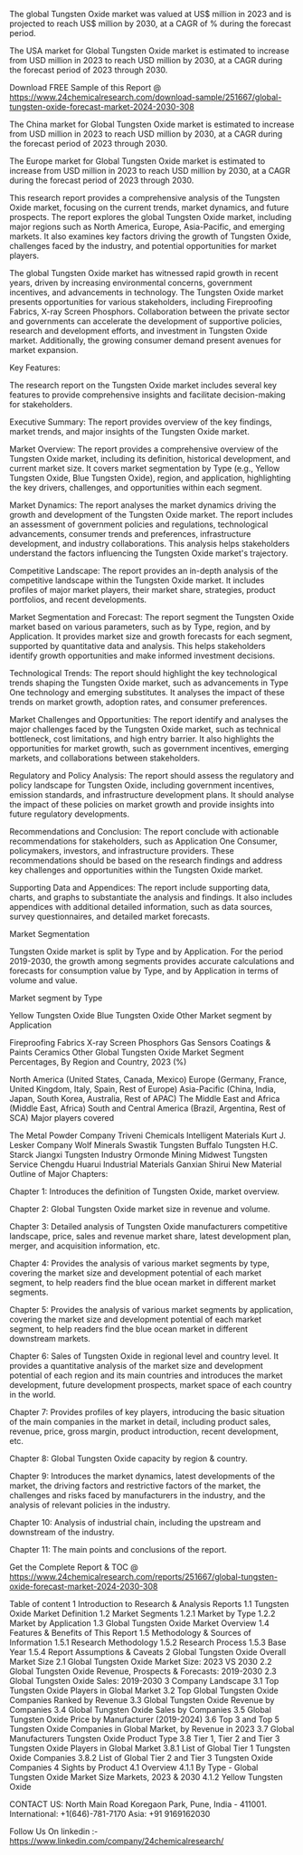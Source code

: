 The global Tungsten Oxide market was valued at US$ million in 2023 and is projected to reach US$ million by 2030, at a CAGR of % during the forecast period.

The USA market for Global Tungsten Oxide market is estimated to increase from USD million in 2023 to reach USD million by 2030, at a CAGR during the forecast period of 2023 through 2030.

Download FREE Sample of this Report @ https://www.24chemicalresearch.com/download-sample/251667/global-tungsten-oxide-forecast-market-2024-2030-308

The China market for Global Tungsten Oxide market is estimated to increase from USD million in 2023 to reach USD million by 2030, at a CAGR during the forecast period of 2023 through 2030.

The Europe market for Global Tungsten Oxide market is estimated to increase from USD million in 2023 to reach USD million by 2030, at a CAGR during the forecast period of 2023 through 2030.

This research report provides a comprehensive analysis of the Tungsten Oxide market, focusing on the current trends, market dynamics, and future prospects. The report explores the global Tungsten Oxide market, including major regions such as North America, Europe, Asia-Pacific, and emerging markets. It also examines key factors driving the growth of Tungsten Oxide, challenges faced by the industry, and potential opportunities for market players.

The global Tungsten Oxide market has witnessed rapid growth in recent years, driven by increasing environmental concerns, government incentives, and advancements in technology. The Tungsten Oxide market presents opportunities for various stakeholders, including Fireproofing Fabrics, X-ray Screen Phosphors. Collaboration between the private sector and governments can accelerate the development of supportive policies, research and development efforts, and investment in Tungsten Oxide market. Additionally, the growing consumer demand present avenues for market expansion.

Key Features:

The research report on the Tungsten Oxide market includes several key features to provide comprehensive insights and facilitate decision-making for stakeholders.

Executive Summary: The report provides overview of the key findings, market trends, and major insights of the Tungsten Oxide market.

Market Overview: The report provides a comprehensive overview of the Tungsten Oxide market, including its definition, historical development, and current market size. It covers market segmentation by Type (e.g., Yellow Tungsten Oxide, Blue Tungsten Oxide), region, and application, highlighting the key drivers, challenges, and opportunities within each segment.

Market Dynamics: The report analyses the market dynamics driving the growth and development of the Tungsten Oxide market. The report includes an assessment of government policies and regulations, technological advancements, consumer trends and preferences, infrastructure development, and industry collaborations. This analysis helps stakeholders understand the factors influencing the Tungsten Oxide market's trajectory.

Competitive Landscape: The report provides an in-depth analysis of the competitive landscape within the Tungsten Oxide market. It includes profiles of major market players, their market share, strategies, product portfolios, and recent developments.

Market Segmentation and Forecast: The report segment the Tungsten Oxide market based on various parameters, such as by Type, region, and by Application. It provides market size and growth forecasts for each segment, supported by quantitative data and analysis. This helps stakeholders identify growth opportunities and make informed investment decisions.

Technological Trends: The report should highlight the key technological trends shaping the Tungsten Oxide market, such as advancements in Type One technology and emerging substitutes. It analyses the impact of these trends on market growth, adoption rates, and consumer preferences.

Market Challenges and Opportunities: The report identify and analyses the major challenges faced by the Tungsten Oxide market, such as technical bottleneck, cost limitations, and high entry barrier. It also highlights the opportunities for market growth, such as government incentives, emerging markets, and collaborations between stakeholders.

Regulatory and Policy Analysis: The report should assess the regulatory and policy landscape for Tungsten Oxide, including government incentives, emission standards, and infrastructure development plans. It should analyse the impact of these policies on market growth and provide insights into future regulatory developments.

Recommendations and Conclusion: The report conclude with actionable recommendations for stakeholders, such as Application One Consumer, policymakers, investors, and infrastructure providers. These recommendations should be based on the research findings and address key challenges and opportunities within the Tungsten Oxide market.

Supporting Data and Appendices: The report include supporting data, charts, and graphs to substantiate the analysis and findings. It also includes appendices with additional detailed information, such as data sources, survey questionnaires, and detailed market forecasts.

Market Segmentation

Tungsten Oxide market is split by Type and by Application. For the period 2019-2030, the growth among segments provides accurate calculations and forecasts for consumption value by Type, and by Application in terms of volume and value.

Market segment by Type

Yellow Tungsten Oxide
Blue Tungsten Oxide
Other
Market segment by Application

Fireproofing Fabrics
X-ray Screen Phosphors
Gas Sensors
Coatings & Paints
Ceramics
Other
Global Tungsten Oxide Market Segment Percentages, By Region and Country, 2023 (%)

North America (United States, Canada, Mexico)
Europe (Germany, France, United Kingdom, Italy, Spain, Rest of Europe)
Asia-Pacific (China, India, Japan, South Korea, Australia, Rest of APAC)
The Middle East and Africa (Middle East, Africa)
South and Central America (Brazil, Argentina, Rest of SCA)
Major players covered

The Metal Powder Company
Triveni Chemicals
Intelligent Materials
Kurt J. Lesker Company
Wolf Minerals
Swastik Tungsten
Buffalo Tungsten
H.C. Starck
Jiangxi Tungsten Industry
Ormonde Mining
Midwest Tungsten Service
Chengdu Huarui Industrial Materials
Ganxian Shirui New Material
Outline of Major Chapters:

Chapter 1: Introduces the definition of Tungsten Oxide, market overview.

Chapter 2: Global Tungsten Oxide market size in revenue and volume.

Chapter 3: Detailed analysis of Tungsten Oxide manufacturers competitive landscape, price, sales and revenue market share, latest development plan, merger, and acquisition information, etc.

Chapter 4: Provides the analysis of various market segments by type, covering the market size and development potential of each market segment, to help readers find the blue ocean market in different market segments.

Chapter 5: Provides the analysis of various market segments by application, covering the market size and development potential of each market segment, to help readers find the blue ocean market in different downstream markets.

Chapter 6: Sales of Tungsten Oxide in regional level and country level. It provides a quantitative analysis of the market size and development potential of each region and its main countries and introduces the market development, future development prospects, market space of each country in the world.

Chapter 7: Provides profiles of key players, introducing the basic situation of the main companies in the market in detail, including product sales, revenue, price, gross margin, product introduction, recent development, etc.

Chapter 8: Global Tungsten Oxide capacity by region & country.

Chapter 9: Introduces the market dynamics, latest developments of the market, the driving factors and restrictive factors of the market, the challenges and risks faced by manufacturers in the industry, and the analysis of relevant policies in the industry.

Chapter 10: Analysis of industrial chain, including the upstream and downstream of the industry.

Chapter 11: The main points and conclusions of the report.

Get the Complete Report & TOC @ https://www.24chemicalresearch.com/reports/251667/global-tungsten-oxide-forecast-market-2024-2030-308

Table of content
1 Introduction to Research & Analysis Reports
1.1 Tungsten Oxide Market Definition
1.2 Market Segments
1.2.1 Market by Type
1.2.2 Market by Application
1.3 Global Tungsten Oxide Market Overview
1.4 Features & Benefits of This Report
1.5 Methodology & Sources of Information
1.5.1 Research Methodology
1.5.2 Research Process
1.5.3 Base Year
1.5.4 Report Assumptions & Caveats
2 Global Tungsten Oxide Overall Market Size
2.1 Global Tungsten Oxide Market Size: 2023 VS 2030
2.2 Global Tungsten Oxide Revenue, Prospects & Forecasts: 2019-2030
2.3 Global Tungsten Oxide Sales: 2019-2030
3 Company Landscape
3.1 Top Tungsten Oxide Players in Global Market
3.2 Top Global Tungsten Oxide Companies Ranked by Revenue
3.3 Global Tungsten Oxide Revenue by Companies
3.4 Global Tungsten Oxide Sales by Companies
3.5 Global Tungsten Oxide Price by Manufacturer (2019-2024)
3.6 Top 3 and Top 5 Tungsten Oxide Companies in Global Market, by Revenue in 2023
3.7 Global Manufacturers Tungsten Oxide Product Type
3.8 Tier 1, Tier 2 and Tier 3 Tungsten Oxide Players in Global Market
3.8.1 List of Global Tier 1 Tungsten Oxide Companies
3.8.2 List of Global Tier 2 and Tier 3 Tungsten Oxide Companies
4 Sights by Product
4.1 Overview
4.1.1 By Type - Global Tungsten Oxide Market Size Markets, 2023 & 2030
4.1.2 Yellow Tungsten Oxide

CONTACT US:
North Main Road Koregaon Park, Pune, India - 411001.
International: +1(646)-781-7170
Asia: +91 9169162030

Follow Us On linkedin :- https://www.linkedin.com/company/24chemicalresearch/
